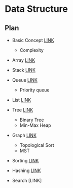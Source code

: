 # Data Structure

## Plan 

- Basic Concept [LINK](https://github.com/sorious77/Study/tree/master/Data%20Structure/1.Basic%20Concept)
  - Complexity
- Array [LINK](https://github.com/sorious77/Study/tree/master/Data%20Structure/2.Array)
- Stack [LINK](https://github.com/sorious77/Study/tree/master/Data%20Structure/3.Stack)
- Queue [LINK](https://github.com/sorious77/Study/tree/master/Data%20Structure/4.Queue)
  - Priority queue
- List [LINK](https://github.com/sorious77/Study/tree/master/Data%20Structure/5.List)
- Tree [LINK](https://github.com/sorious77/Study/tree/master/Data%20Structure/6.Tree)
  - Binary Tree
  - Min-Max Heap
- Graph [LINK](https://github.com/sorious77/Study/tree/master/Data%20Structure/7.Graph)
  - Topological Sort
  - MST
- Sorting [LINK](https://github.com/sorious77/Study/tree/master/Data%20Structure/8.Sorting)
- Hashing [LINK](https://github.com/sorious77/Study/tree/master/Data%20Structure/9.Hashing)

- Search [LINK]